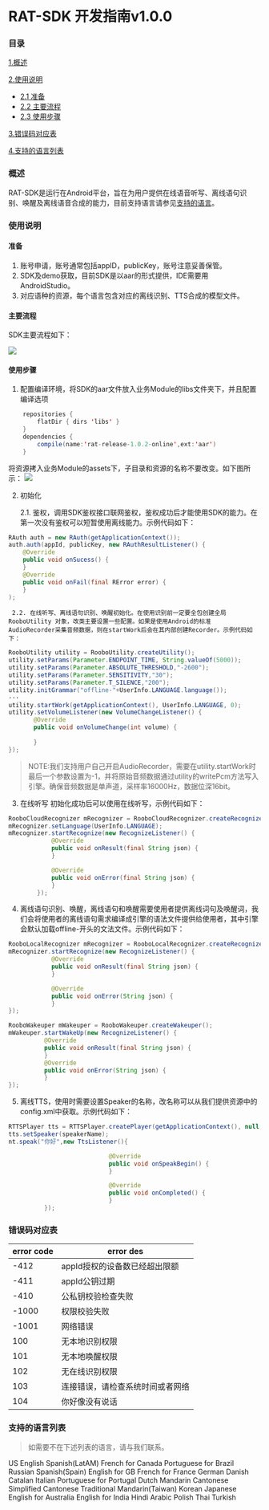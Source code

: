 RAT-SDK 开发指南v1.0.0
==

### 目录

[1.概述](#概述)

[2.使用说明](#使用说明)
* [2.1 准备](#准备)
* [2.2 主要流程](#主要流程)
* [2.3 使用步骤](#使用步骤)

[3.错误码对应表](#错误码对应表)

[4.支持的语言列表](#支持的语言列表)

### 概述
RAT-SDK是运行在Android平台，旨在为用户提供在线语音听写、离线语句识别、唤醒及离线语音合成的能力，目前支持语言请参见[支持的语言](#支持的语言列表)。

### 使用说明
#### 准备
 1. 账号申请，账号通常包括appID，publicKey，账号注意妥善保管。
 2. SDK及demo获取，目前SDK是以aar的形式提供，IDE需要用AndroidStudio。
 3. 对应语种的资源，每个语言包含对应的离线识别、TTS合成的模型文件。

#### 主要流程
SDK主要流程如下：

![](/VoiceService-SDK/assets/workflow.png)

#### 使用步骤
1. 配置编译环境，将SDK的aar文件放入业务Module的libs文件夹下，并且配置编译选项
``` java
    repositories {
        flatDir { dirs 'libs' }
    }
    dependencies {
        compile(name:'rat-release-1.0.2-online',ext:'aar')
    }
```
   将资源拷入业务Module的assets下，子目录和资源的名称不要改变。如下图所示：
   ![](/RAT-SDK/assets/offlineRes.png)
   
2. 初始化

    2.1. 鉴权，调用SDK鉴权接口联网鉴权，鉴权成功后才能使用SDK的能力。在第一次没有鉴权可以短暂使用离线能力。示例代码如下：
 ``` java
 RAuth auth = new RAuth(getApplicationContext());
 auth.auth(appId, publicKey, new RAuthResultListener() {
     @Override
     public void onSucess() {
     }
     @Override
     public void onFail(final RError error) {
     }
 );
 ```
     2.2. 在线听写、离线语句识别、唤醒初始化。在使用识别前一定要全包创建全局RooboUtility 对象，改类主要设置一些配置。如果是使用Android的标准       AudioRecorder采集音频数据，则在startWork后会在其内部创建Recorder。示例代码如下：
 ``` java
 RooboUtility utility = RooboUtility.createUtility();
 utility.setParams(Parameter.ENDPOINT_TIME, String.valueOf(5000));
 utility.setParams(Parameter.ABSOLUTE_THRESHOLD,"-2600");
 utility.setParams(Parameter.SENSITIVITY,"30");
 utility.setParams(Parameter.T_SILENCE,"200");
 utility.initGrammar("offline-"+UserInfo.LANGUAGE.language());
 ···
 utility.startWork(getApplicationContext(), UserInfo.LANGUAGE, 0);
 utility.setVolumeListener(new VolumeChangeListener() {
        @Override
        public void onVolumeChange(int volume) {
           
        }
 });
 ```
>NOTE:我们支持用户自己开启AudioRecorder，需要在utility.startWork时最后一个参数设置为-1，并将原始音频数据通过utility的writePcm方法写入引擎。确保音频数据是单声道，采样率16000Hz，数据位深16bit。

3. 在线听写
初始化成功后可以使用在线听写，示例代码如下：
``` java
RooboCloudRecognizer mRecognizer = RooboCloudRecognizer.createRecognizer();
mRecognizer.setLanguage(UserInfo.LANGUAGE);
mRecognizer.startRecognize(new RecognizeListener() {
            @Override
            public void onResult(final String json) {
            }

            @Override
            public void onError(final String json) {
            }
        });
```

4. 离线语句识别、唤醒，离线语句和唤醒需要使用者提供离线词句及唤醒词，我们会将使用者的离线语句需求编译成引擎的语法文件提供给使用者，其中引擎会默认加载offline-开头的文法文件。示例代码如下：
``` java
RooboLocalRecognizer mRecognizer = RooboLocalRecognizer.createRecognizer(getApplicationContext());
mRecognizer.startRecognize(new RecognizeListener() {
            @Override
            public void onResult(final String json) {
            }

            @Override
            public void onError(String json) {
            }
});

RooboWakeuper mWakeuper = RooboWakeuper.createWakeuper();
mWakeuper.startWakeUp(new RecognizeListener() {
          @Override
          public void onResult(final String json) {
          }
          @Override
          public void onError(String json) {
          }
});
```

5. 离线TTS，使用时需要设置Speaker的名称，改名称可以从我们提供资源中的config.xml中获取。示例代码如下：
``` java
RTTSPlayer tts = RTTSPlayer.createPlayer(getApplicationContext(), null, null);
tts.setSpeaker(speakerName);
nt.speak("你好",new TtsListener(){

                            @Override
                            public void onSpeakBegin() {
                            }

                            @Override
                            public void onCompleted() {
                            }
          });
```

### 错误码对应表

error code | error des
------------ | ---------------------------------------------------------------
-412 | appId授权的设备数已经超出限额
-411 | appId公钥过期
-410 | 公私钥校验检查失败
-1000 | 权限校验失败
-1001 | 网络错误
100 | 无本地识别权限
101 | 无本地唤醒权限
102 | 无在线识别权限
103 | 连接错误，请检查系统时间或者网络
104 | 你好像没有说话

### 支持的语言列表
>如需要不在下述列表的语言，请与我们联系。

US English
Spanish(LatAM)
French for Canada
Portuguese for Brazil
Russian
Spanish(Spain)
English for GB
French for France
German
Danish
Catalan
Italian
Portuguese for Portugal
Dutch
Mandarin
Cantonese Simplified
Cantonese Traditional
Mandarin(Taiwan)
Korean
Japanese
English for Australia
English for India
Hindi
Arabic
Polish
Thai
Turkish
